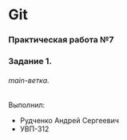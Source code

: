 # Git
### Практическая работа №7
### Задание 1.
###### main-ветка.

Выполнил:
* Рудченко Андрей Сергеевич
* УВП-312